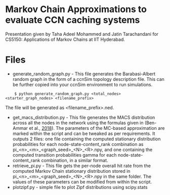 # Markov Chain Approximations to evaluate CCN caching systems

Presentation given by Taha Adeel Mohammed and Jatin Tarachandani for CS5150: Applications of Markov Chains at IIT Hyderabad.


# Files

* generate_random_graph.py - This file generates the Barabasi-Albert random graph in the form of a ccnSim topology description file. This can be further copied into your ccnSim environment to run simulations.
```
    $ python generate_random_graph.py <total_nodes> <starter_graph_nodes> <filename_prefix>
```
The file will be generated as <filename_prefix>.ned.

* get_macs_distribution.py - This file generates the MACS distribution across all the nodes in the network using the formulas given in (Ben-Ammar et al., [2018](https://doi.org/10.1109/GLOCOM.2018.8648055)). The parameters of the MC-based approximation are marked within the script and can be tweaked as per requirements. It outputs 2 files: one file containing the computed stationary distribution probabilities for each node-state-content_rank combination as pi\_\<n>\_<m\>\_\<graph_seed\>\_\<N\>\_\<R\>.npy, and one containing the computed transition probabilities gamma for each node-state-content_rank combination, in a similar format. 
* retrieve_pi.py - This file gets the per-node overall hit rate from the computed Markov Chain stationary distribution stored in pi\_\<n>\_<m\>\_\<graph_seed\>\_\<N\>\_\<R\>.npy in the same folder. The values of these parameters can be modified from within the script. 
* plotzipf.py - simple file to plot Zipf distributions using scipy.stats
